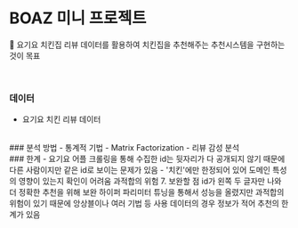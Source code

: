 # BOAZ 미니 프로젝트
🚩 요기요 치킨집 리뷰 데이터를 활용하여 치킨집을 추천해주는 추천시스템을 구현하는 것이 목표

<br/> 

### 데이터
- 요기요 치킨 리뷰 데이터
<br/> 
### 분석 방법
- 통계적 기법
- Matrix Factorization
- 리뷰 감성 분석
<br/>
### 한계
- 요기요 어플 크롤링을 통해 수집한 id는 뒷자리가 다 공개되지 않기 때문에 다른 사람이지만 같은 id로 보이는 문제가 있음
- 
'치킨'에만 한정되어 있어 도메인 특성의 영향이 있는지 확인이 어려움
과적합의 위험
7. 보완할 점
id가 왼쪽 두 글자만 나와 더 정확한 추천을 위해 보완
하이퍼 파리미터 튜닝을 통해서 성능을 올렸지만 과적합의 위험이 있기 때문에 앙상블이나 여러 기법 등 사용
데이터의 경우 정보가 적어 추천의 한계가 있음
